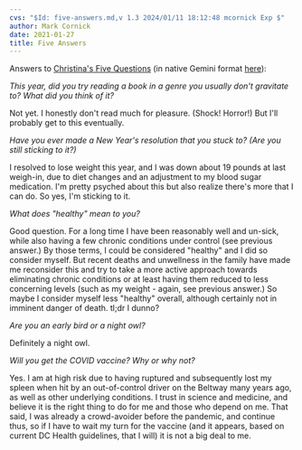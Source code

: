 ```yaml
---
cvs: "$Id: five-answers.md,v 1.3 2024/01/11 18:12:48 mcornick Exp $"
author: Mark Cornick
date: 2021-01-27
title: Five Answers
---
```

Answers to [Christina's Five Questions](https://portal.mozz.us/gemini/gemini.circumlunar.space/users/christina/) (in native Gemini format [here](gemini://gemini.circumlunar.space/users/christina/)):

_This year, did you try reading a book in a genre you usually don't gravitate to? What did you think of it?_

Not yet. I honestly don't read much for pleasure. (Shock! Horror!) But I'll probably get to this eventually.

_Have you ever made a New Year's resolution that you stuck to? (Are you still sticking to it?)_

I resolved to lose weight this year, and I was down about 19 pounds at last weigh-in, due to diet changes and an adjustment to my blood sugar medication. I'm pretty psyched about this but also realize there's more that I can do. So yes, I'm sticking to it.

_What does "healthy" mean to you?_

Good question. For a long time I have been reasonably well and un-sick, while also having a few chronic conditions under control (see previous answer.) By those terms, I could be considered "healthy" and I did so consider myself. But recent deaths and unwellness in the family have made me reconsider this and try to take a more active approach towards eliminating chronic conditions or at least having them reduced to less concerning levels (such as my weight - again, see previous answer.) So maybe I consider myself less "healthy" overall, although certainly not in imminent danger of death. tl;dr I dunno?

_Are you an early bird or a night owl?_

Definitely a night owl.

_Will you get the COVID vaccine? Why or why not?_

Yes. I am at high risk due to having ruptured and subsequently lost my spleen when hit by an out-of-control driver on the Beltway many years ago, as well as other underlying conditions. I trust in science and medicine, and believe it is the right thing to do for me and those who depend on me. That said, I was already a crowd-avoider before the pandemic, and continue thus, so if I have to wait my turn for the vaccine (and it appears, based on current DC Health guidelines, that I will) it is not a big deal to me.
